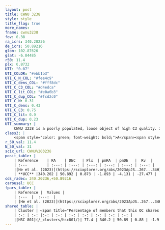 ```yaml
---
layout: post
title: CWNU 3238
style: style
title_flag: true
more_names: 
fname: cwnu3238
fov: 0.38
ra_icrs: 340.20236
de_icrs: 50.89216
glon: 102.87626
glat: -6.84485
r50: 11.4
plx: 0.8732
UTI: "0.07"
UTI_COLOR: "#ebb1b3"
UTI_C_N_COL: "#fee4c9"
UTI_C_dens_COL: "#fff8dc"
UTI_C_C3_COL: "#d4edca"
UTI_C_lit_COL: "#e0a6b3"
UTI_C_dup_COL: "#fcd2c0"
UTI_C_N: 0.31
UTI_C_dens: 0.43
UTI_C_C3: 0.75
UTI_C_lit: 0.0
UTI_C_dup: 0.23
UTI_summary: |
    CWNU 3238 is a poorly populated, loose object of high C3 quality. It was recently reported in the literature.<br><br><span style="color: #99180f; font-weight: bold;">Warning: </span>This is likely a duplicate object, which shares a large percentage of members with at least one previously reported entry.
class3: |
    <span style="color: green; font-weight: bold;">A</span><span style="color: #FFC300; font-weight: bold;">B</span>
r_50_val: 11.4
N_50_val: 31
scix_url: CWNU%203238
posit_table: |
    | Reference    | RA    | DEC   | Plx  | pmRA  | pmDE   |  Rv  |
    | :---         | :---: | :---: | :---: | :---: | :---: | :---: |
    |[He et al. (2023)](https://scixplorer.org/abs/2023ApJS..267...34H) | 340.212 | 50.891 | 0.87 | -1.902 | -4.109 | -21.86 |
    | **UCC** |340.202 | 50.892 | 0.873 | -1.893 | -4.131 | -27.477 | 
cds_radec: 340.20236,+50.89216
carousel: UCC
fpars_table: |
    | Reference |  Values |
    | :---  |  :---:  |
    | [He et al. (2023)](https://scixplorer.org/abs/2023ApJS..267...34H) | `A0=0.55, m-M=10.25, logA=7.9` |
shared_table: |
    | Cluster | <span title="Percentage of members that this OC shares with the ones listed">%</span>   | RA   | DEC   | Plx   | pmRA  | pmDE  | Rv | UTI |
    | :-: | :-: |:-: | :-: | :-: | :-: | :-: | :-: | :-: |
    |[HSC 801](/_clusters/hsc801/)| 77.4 | 340.2 | 50.89 | 0.88 | -1.9 | -4.11 | -21.89 |0.33 |
---
```

